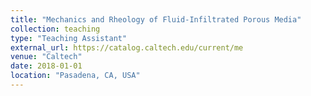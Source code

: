 ```yaml
---
title: "Mechanics and Rheology of Fluid-Infiltrated Porous Media"
collection: teaching
type: "Teaching Assistant"
external_url: https://catalog.caltech.edu/current/me
venue: "Caltech"
date: 2018-01-01
location: "Pasadena, CA, USA"
---
```


